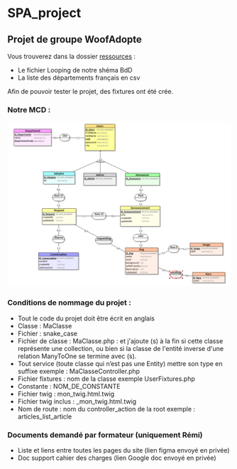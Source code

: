# SPA_project

## Projet de groupe WoofAdopte

Vous trouverez dans la dossier [ressources](ressources/) : 
 - Le fichier Looping de notre shéma BdD
 - La liste des départements français en csv

 Afin de pouvoir tester le projet, des fixtures ont été crée. 


### Notre MCD :

![Image](./ressources/WoofAdopte_MCD.png)


### Conditions de nommage du projet :

- Tout le code du projet doit être écrit en anglais
- Classe : MaClasse
- Fichier : snake_case
- Fichier de classe : MaClasse.php : et j'ajoute (s) à la fin si cette classe représente une collection, ou bien si la classe de l'entité inverse d'une relation ManyToOne se termine avec (s).
- Tout service (toute classe qui n’est pas une Entity) mettre son type en suffixe exemple : MaClasseController.php
- Fichier fixtures : nom de la classe exemple UserFixtures.php
- Constante : NOM_DE_CONSTANTE
- Fichier twig  : mon_twig.html.twig
- Fichier twig inclus : _mon_twig.html.twig
- Nom de route : nom du controller_action de la root exemple : articles_list_article


### Documents demandé par formateur (uniquement Rémi)

 - Liste et liens entre toutes les pages du site (lien figma envoyé en privée)
 - Doc support cahier des charges (lien Google doc envoyé en privée)
